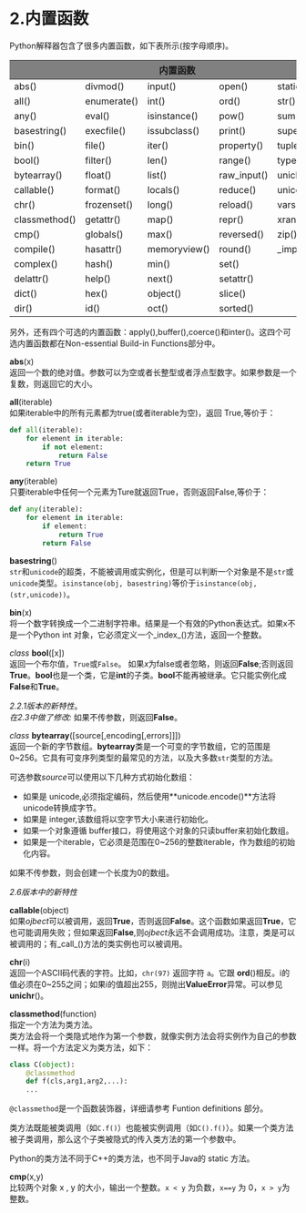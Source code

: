 # 2.内置函数

Python解释器包含了很多内置函数，如下表所示(按字母顺序)。

<table>
  <thead>
	<tr style="background:gray">
		<th colspan="5">内置函数</th>
	</tr>
  </thead>
  <tbody>
	<tr>
		<td>abs()</td>
		<td>divmod()</td>
		<td>input()</td>
		<td>open()</td>
		<td>staticmethod()</td>
	</tr>
	<tr>
		<td>all()</td>
		<td>enumerate()</td>
		<td>int()</td>
		<td>ord()</td>
		<td>str()</td>
	</tr>
	<tr>
		<td>any()</td>
		<td>eval()</td>
		<td>isinstance()</td>
		<td>pow()</td>
		<td>sum()</td>
	</tr>
	<tr>
		<td>basestring()</td>
		<td>execfile()</td>
		<td>issubclass()</td>
		<td>print()</td>
		<td>super()</td>
	</tr>
	<tr>
		<td>bin()</td>
		<td>file()</td>
		<td>iter()</td>
		<td>property()</td>
		<td>tuple()</td>
	</tr>
	<tr>
		<td>bool()</td>
		<td>filter()</td>
		<td>len()</td>
		<td>range()</td>
		<td>type()</td>
	</tr>
	<tr>
		<td>bytearray()</td>
		<td>float()</td>
		<td>list()</td>
		<td>raw_input()</td>
		<td>unichr()</td>
	</tr>
	<tr>
		<td>callable()</td>
		<td>format()</td>
		<td>locals()</td>
		<td>reduce()</td>
		<td>unicode()</td>
	</tr>
	<tr>
		<td>chr()</td>
		<td>frozenset()</td>
		<td>long()</td>
		<td>reload()</td>
		<td>vars()</td>
	</tr>
	<tr>
		<td>classmethod()</td>
		<td>getattr()</td>
		<td>map()</td>
		<td>repr()</td>
		<td>xrange()</td>
	</tr>
	<tr>
		<td>cmp()</td>
		<td>globals()</td>
		<td>max()</td>
		<td>reversed()</td>
		<td>zip()</td>
	</tr>
	<tr>
		<td>compile()</td>
		<td>hasattr()</td>
		<td>memoryview()</td>
		<td>round()</td>
		<td>_import_()</td>
	</tr>
	<tr>
		<td>complex()</td>
		<td>hash()</td>
		<td>min()</td>
		<td>set()</td>
		<td></td>
	</tr>
	<tr>
		<td>delattr()</td>
		<td>help()</td>
		<td>next()</td>
		<td>setattr()</td>
		<td></td>
	</tr>
	<tr>
		<td>dict()</td>
		<td>hex()</td>
		<td>object()</td>
		<td>slice()</td>
		<td></td>
	</tr>
	<tr>
		<td>dir()</td>
		<td>id()</td>
		<td>oct()</td>
		<td>sorted()</td>
		<td></td>
	</tr>
  </tbody>
</table>

另外，还有四个可选的内置函数：apply(),buffer(),coerce()和inter()。这四个可选内置函数都在Non-essential Build-in Functions部分中。

**abs**(x)<br>
  返回一个数的绝对值。参数可以为空或者长整型或者浮点型数字。如果参数是一个复数，则返回它的大小。

**all**(iterable)<br>
  如果iterable中的所有元素都为true(或者iterable为空)，返回 True,等价于：
```Python
def all(iterable):
	for element in iterable:
		if not element:
			return False
	return True
```

**any**(iterable)<br>
 只要iterable中任何一个元素为Ture就返回True，否则返回False,等价于：
```Python
def any(iterable):
	for element in iterable:
		if element:
			return True
		return False
```
**basestring**()<br>
 `str`和`unicode`的超类，不能被调用或实例化，但是可以判断一个对象是不是`str`或`unicode`类型。`isinstance(obj, basestring)`等价于`isinstance(obj,(str,unicode))`。
 
 **bin**(x)<br>
  将一个数字转换成一个二进制字符串。结果是一个有效的Python表达式。如果x不是一个Python int 对象，它必须定义一个_index_()方法，返回一个整数。
  
*class* **bool**([x])<br>
  返回一个布尔值，`True`或`False`。 如果*x*为false或者忽略，则返回**False**;否则返回 **True**。**bool**也是一个类，它是**int**的子类。**bool**不能再被继承。它只能实例化成**False**和**True**。
  
  *2.2.1版本的新特性*。<br>
  *在2.3中做了修改:* 如果不传参数，则返回**False**。
  
*class* **bytearray**([source[,encoding[,errors]]])<br>
  返回一个新的字节数组。**bytearray**类是一个可变的字节数组，它的范围是0~256。它具有可变序列类型的最常见的方法，以及大多数`str`类型的方法。<br>
  
  可选参数*source*可以使用以下几种方式初始化数组：<br>
  
  - 如果是 unicode,必须指定编码，然后使用**unicode.encode()**方法将unicode转换成字节。
  - 如果是 integer,该数组将以空字节大小来进行初始化。
  - 如果一个对象遵循 buffer接口，将使用这个对象的只读buffer来初始化数组。
  - 如果是一个iterable，它必须是范围在0~256的整数iterable，作为数组的初始化内容。

如果不传参数，则会创建一个长度为0的数组。

  *2.6版本中的新特性*
  
**callable**(object)<br>
  如果*ojbect*可以被调用，返回**True**，否则返回**False**。这个函数如果返回**True**，它也可能调用失败；但如果返回**False**,则*ojbect*永远不会调用成功。注意，类是可以被调用的；有_call_()方法的类实例也可以被调用。
  
**chr**(i)<br>
  返回一个ASCII码代表的字符。比如，`chr(97)` 返回字符 `a`。它跟 **ord**()相反。i的值必须在0~255之间；如果i的值超出255，则抛出**ValueError**异常。可以参见 **unichr**()。
  
**classmethod**(function)<br>
  指定一个方法为类方法。<br>
  类方法会将一个类隐式地作为第一个参数，就像实例方法会将实例作为自己的参数一样。将一个方法定义为类方法，如下：<br>
```Python
class C(object):
	@classmethod
	def f(cls,arg1,arg2,...):
	...
```
  `@classmethod`是一个函数装饰器，详细请参考 Funtion definitions 部分。<br>
  
  类方法既能被类调用（如`C.f()`）也能被实例调用（如`C().f()`）。如果一个类方法被子类调用，那么这个子类被隐式的传入类方法的第一个参数中。<br>
  
  Python的类方法不同于C++的类方法，也不同于Java的 static 方法。
  
**cmp**(x,y)<br>
  比较两个对象 x , y 的大小，输出一个整数。`x < y` 为负数，`x==y` 为 0，`x > y`为整数。
